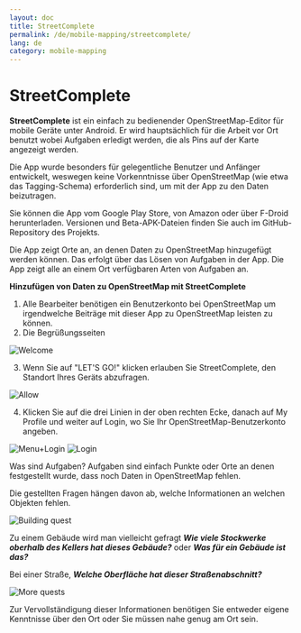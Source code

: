 ```yaml
---
layout: doc
title: StreetComplete
permalink: /de/mobile-mapping/streetcomplete/
lang: de
category: mobile-mapping
---
```


StreetComplete
==============


**StreetComplete** ist ein einfach zu bedienender OpenStreetMap-Editor für mobile Geräte unter Android. Er wird hauptsächlich für die Arbeit vor Ort benutzt wobei Aufgaben erledigt werden, die als Pins auf der Karte angezeigt werden.

Die App wurde besonders für gelegentliche Benutzer und Anfänger entwickelt, weswegen keine Vorkenntnisse über OpenStreetMap (wie etwa das Tagging-Schema) erforderlich sind, um mit der App zu den Daten beizutragen.

Sie können die App vom Google Play Store, von Amazon oder über F-Droid herunterladen. Versionen und Beta-APK-Dateien finden Sie auch im GitHub-Repository des Projekts.

Die App zeigt Orte an, an denen Daten zu OpenStreetMap hinzugefügt werden können. Das erfolgt über das Lösen von Aufgaben in der App. Die App zeigt alle an einem Ort verfügbaren Arten von Aufgaben an.

**Hinzufügen von Daten zu OpenStreetMap mit StreetComplete**

1. Alle Bearbeiter benötigen ein Benutzerkonto bei OpenStreetMap um irgendwelche Beiträge mit dieser App zu OpenStreetMap leisten zu können. 
2. Die Begrüßungsseiten

![Welcome][]

3. Wenn Sie auf "LET'S GO!" klicken erlauben Sie StreetComplete, den Standort Ihres Geräts abzufragen.

![Allow][]

4. Klicken Sie auf die drei Linien in der oben rechten Ecke, danach auf My Profile und weiter auf Login, wo Sie Ihr OpenStreetMap-Benutzerkonto angeben.

![Menu+Login][]
![Login][]

Was sind Aufgaben? Aufgaben sind einfach Punkte oder Orte an denen festgestellt wurde, dass noch Daten in OpenStreetMap fehlen.

Die gestellten Fragen hängen davon ab, welche Informationen an welchen Objekten fehlen.

![Building quest][]

Zu einem Gebäude wird man vielleicht gefragt ***Wie viele Stockwerke oberhalb des Kellers hat dieses Gebäude?*** oder ***Was für ein Gebäude ist das?***

Bei einer Straße, ***Welche Oberfläche hat dieser Straßenabschnitt?***

![More quests][]

Zur Vervollständigung dieser Informationen benötigen Sie entweder eigene Kenntnisse über den Ort oder Sie müssen nahe genug am Ort sein.



[Welcome]:          /images/mobile-mapping/streetcomplete-welcome.png
[Allow]:            /images/mobile-mapping/streetcomplete-allow.png
[Menu+Login]:       /images/mobile-mapping/streetcomplete-menu_login.png
[Login]:            /images/mobile-mapping/streetcomplete-login.png
[Building quest]:   /images/mobile-mapping/streetcomplete-building-quest.png
[More quests]:      /images/mobile-mapping/streetcomplete-more-quests.png
